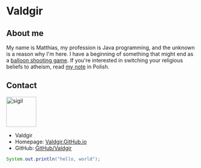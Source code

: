 # Valdgir

## About me

My name is Matthias, my profession is Java programming, and the unknown is a reason why I'm here. I have a beginning of something that might end as a [balloon shooting game](https://github.com/Valdgir/99balloons). If you're interested in switching your religious beliefs to atheism, read [my note](Valdgir-metamorfoza.md) in Polish.

## Contact

<img src="https://avatars.githubusercontent.com/u/94609635" height="80" alt="sigil"/>

* Valdgir
* Homepage: [Valdgir.GitHub.io](https://valdgir.github.io/)
* GitHub: [GitHub/Valdgir](https://github.com/Valdgir)

```java
System.out.println("hello, world");
```
